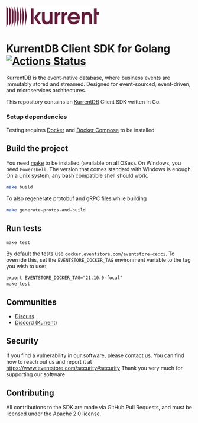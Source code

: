 <a href="https://kurrent.io">
  <picture>
    <source media="(prefers-color-scheme: dark)" srcset="KurrentLogo-White.png">
    <source media="(prefers-color-scheme: light)" srcset="KurrentLogo-Black.png">
    <img alt="Kurrent" src="KurrentLogo-Plum.png" height="50%" width="50%">
  </picture>
</a>

# KurrentDB Client SDK for Golang [![Actions Status](https://github.com/kurrent-io/KurrentDB-Client-Go/workflows/CI/badge.svg?branch=main)](https://github.com/eventstore/EventStore-Client-Go/actions)

KurrentDB is the event-native database, where business events are immutably stored and streamed. Designed for event-sourced, event-driven, and microservices architectures.

This repository contains an [KurrentDB][kurrent] Client SDK written in Go.

### Setup dependencies
Testing requires [Docker] and [Docker Compose] to be installed.

## Build the project

You need [make] to be installed (available on all OSes). On Windows, you need `Powershell`. The version that comes standard with Windows is enough. On a Unix system, any bash
compatible shell should work.

```bash
make build
```

To also regenerate protobuf and gRPC files while building

```bash
make generate-protos-and-build
```

## Run tests

```
make test
```

By default the tests use `docker.eventstore.com/eventstore-ce:ci`. To override this, set the `EVENTSTORE_DOCKER_TAG` environment variable to the tag you wish to use:

```shell
export EVENTSTORE_DOCKER_TAG="21.10.0-focal"
make test
```

## Communities

- [Discuss](https://discuss.eventstore.com/)
- [Discord (Kurrent)](https://discord.gg/Phn9pmCw3t)

## Security

If you find a vulnerability in our software, please contact us. You can find how to reach out us and report it at https://www.eventstore.com/security#security
Thank you very much for supporting our software.

## Contributing

All contributions to the SDK are made via GitHub Pull Requests, and must be licensed under the Apache 2.0 license.

[docker]: https://www.docker.com/
[docker compose]: https://www.docker.com/

[kurrent]: https://kurrent.io
[make]: https://www.gnu.org/software/make/
